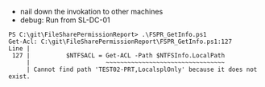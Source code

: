 - nail down the invokation to other machines
- debug:
Run from SL-DC-01
~~~
PS C:\git\FileSharePermissionReport> .\FSPR_GetInfo.ps1
Get-Acl: C:\git\FileSharePermissionReport\FSPR_GetInfo.ps1:127
Line |
 127 |          $NTFSACL = Get-ACL -Path $NTFSInfo.LocalPath
     |                     ~~~~~~~~~~~~~~~~~~~~~~~~~~~~~~~~~
     | Cannot find path 'TEST02-PRT,LocalsplOnly' because it does not exist.
~~~
